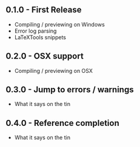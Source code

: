 ## 0.1.0 - First Release
* Compiling / previewing on Windows
* Error log parsing
* LaTeXTools snippets

## 0.2.0 - OSX support
* Compiling / previewing on OSX

## 0.3.0 - Jump to errors / warnings
* What it says on the tin

## 0.4.0 - Reference completion
* What it says on the tin
